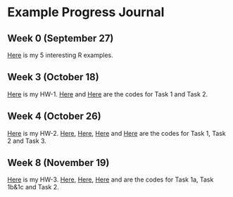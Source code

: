 # Example Progress Journal

## Week 0 (September 27)

[Here](files/interesting_R_examples.html) is my 5 interesting R examples.

## Week 3 (October 18)

[Here](files/Hw-1.html) is my HW-1. [Here](files/HW-1-task1.R) and [Here](files/HW1-Task2.R) are the codes for Task 1 and Task 2.

## Week 4 (October 26)

[Here](files/Hw-2.html) is my HW-2. [Here](files/HW-2-Task-1a.R), [Here](files/HW-2-Task-1b.R), [Here](files/Hw-2-Task-2-deneme.R) and [Here](files/HW2_task3_deneme.R) are the codes for Task 1, Task 2 and Task 3.

## Week 8 (November 19)

[Here](files/HW-3.html) is my HW-3. [Here](files/HW3_1a_deneme.R), [Here](files/HW3_task1_ser_.R), [Here](files/HW3_task2_ser.R) and are the codes for Task 1a, Task 1b&1c and Task 2.
